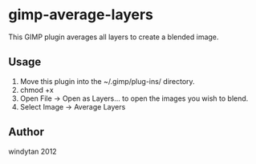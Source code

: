 gimp-average-layers
===================

This GIMP plugin averages all layers to create a blended image.

Usage
-----

1. Move this plugin into the ~/.gimp/plug-ins/ directory.
2. chmod +x
3. Open File -> Open as Layers... to open the images you wish to blend.
4. Select Image -> Average Layers

Author
------
windytan 2012
